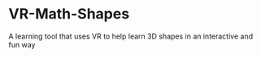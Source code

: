# VR-Math-Shapes
A learning tool that uses VR to help learn 3D shapes in an interactive and fun way
